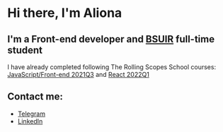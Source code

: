 # Hi there, I'm Aliona

## I'm a Front-end developer and [BSUIR](https://www.bsuir.by/) full-time student
I have already completed following The Rolling Scopes School courses: [JavaScript/Front-end 2021Q3](https://app.rs.school/certificate/tx8t0n0y) and [React 2022Q1](#)

## Contact me:
- [Telegram](https://t.me/kxzws)
- [LinkedIn](https://www.linkedin.com/in/al-bulanova/)

